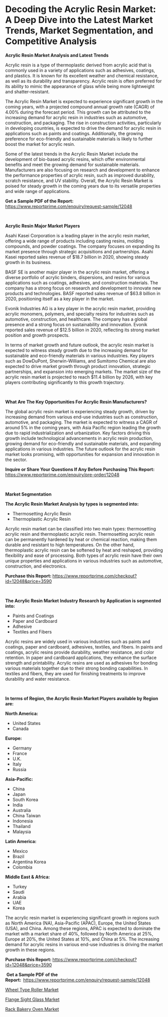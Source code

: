 <p><h1>Decoding the Acrylic Resin Market: A Deep Dive into the Latest Market Trends, Market Segmentation, and Competitive Analysis</h1></p><p><strong>Acrylic Resin Market Analysis and Latest Trends</strong></p>
<p><p>Acrylic resin is a type of thermoplastic derived from acrylic acid that is commonly used in a variety of applications such as adhesives, coatings, and plastics. It is known for its excellent weather and chemical resistance, as well as its durability and transparency. Acrylic resin is often preferred for its ability to mimic the appearance of glass while being more lightweight and shatter-resistant.</p><p>The Acrylic Resin Market is expected to experience significant growth in the coming years, with a projected compound annual growth rate (CAGR) of 4.00% during the forecast period. This growth can be attributed to the increasing demand for acrylic resin in industries such as automotive, construction, and packaging. The rise in construction activities, particularly in developing countries, is expected to drive the demand for acrylic resin in applications such as paints and coatings. Additionally, the growing preference for eco-friendly and sustainable materials is likely to further boost the market for acrylic resin.</p><p>Some of the latest trends in the Acrylic Resin Market include the development of bio-based acrylic resins, which offer environmental benefits and meet the growing demand for sustainable materials. Manufacturers are also focusing on research and development to enhance the performance properties of acrylic resin, such as improved durability, scratch resistance, and UV stability. Overall, the Acrylic Resin Market is poised for steady growth in the coming years due to its versatile properties and wide range of applications.</p></p>
<p><strong>Get a Sample PDF of the Report:&nbsp;</strong> <a href="https://www.reportprime.com/enquiry/request-sample/12048">https://www.reportprime.com/enquiry/request-sample/12048</a></p>
<p>&nbsp;</p>
<p><strong>Acrylic Resin Major Market Players</strong></p>
<p><p>Asahi Kasei Corporation is a leading player in the acrylic resin market, offering a wide range of products including casting resins, molding compounds, and powder coatings. The company focuses on expanding its market presence through strategic acquisitions and partnerships. Asahi Kasei reported sales revenue of $18.7 billion in 2020, showing steady growth in its business.</p><p>BASF SE is another major player in the acrylic resin market, offering a diverse portfolio of acrylic binders, dispersions, and resins for various applications such as coatings, adhesives, and construction materials. The company has a strong focus on research and development to innovate new products and technologies. BASF reported sales revenue of $63.8 billion in 2020, positioning itself as a key player in the market.</p><p>Evonik Industries AG is a key player in the acrylic resin market, providing acrylic monomers, polymers, and specialty resins for industries such as automotive, construction, and healthcare. The company has a global presence and a strong focus on sustainability and innovation. Evonik reported sales revenue of $12.5 billion in 2020, reflecting its strong market position and growth prospects.</p><p>In terms of market growth and future outlook, the acrylic resin market is expected to witness steady growth due to the increasing demand for sustainable and eco-friendly materials in various industries. Key players such as DowDuPont, Sherwin-Williams, and Sumitomo Chemical are also expected to drive market growth through product innovation, strategic partnerships, and expansion into emerging markets. The market size of the acrylic resin market is projected to reach $11.4 billion by 2026, with key players contributing significantly to this growth trajectory.</p></p>
<p>&nbsp;</p>
<p><strong>What Are The Key Opportunities For Acrylic Resin Manufacturers?</strong></p>
<p><p>The global acrylic resin market is experiencing steady growth, driven by increasing demand from various end-use industries such as construction, automotive, and packaging. The market is expected to witness a CAGR of around 5% in the coming years, with Asia Pacific region leading the growth due to rapid industrialization and urbanization. Key factors driving this growth include technological advancements in acrylic resin production, growing demand for eco-friendly and sustainable materials, and expanding applications in various industries. The future outlook for the acrylic resin market looks promising, with opportunities for expansion and innovation in the sector.</p></p>
<p><strong>Inquire or Share Your Questions If Any Before Purchasing This Report:</strong> <a href="https://www.reportprime.com/enquiry/pre-order/12048">https://www.reportprime.com/enquiry/pre-order/12048</a></p>
<p>&nbsp;</p>
<p><strong>Market Segmentation</strong></p>
<p><strong>The Acrylic Resin Market Analysis by types is segmented into:</strong></p>
<p><ul><li>Thermosetting Acrylic Resin</li><li>Thermoplastic Acrylic Resin</li></ul></p>
<p><p>Acrylic resin market can be classified into two main types: thermosetting acrylic resin and thermoplastic acrylic resin. Thermosetting acrylic resin can be permanently hardened by heat or chemical reaction, making them durable and resistant to high temperatures. On the other hand, thermoplastic acrylic resin can be softened by heat and reshaped, providing flexibility and ease of processing. Both types of acrylic resin have their own unique properties and applications in various industries such as automotive, construction, and electronics.</p></p>
<p><strong>Purchase this Report:&nbsp;</strong><a href="https://www.reportprime.com/checkout?id=12048&price=3590">https://www.reportprime.com/checkout?id=12048&price=3590</a></p>
<p>&nbsp;</p>
<p><strong>The Acrylic Resin Market Industry Research by Application is segmented into:</strong></p>
<p><ul><li>Paints and Coatings</li><li>Paper and Cardboard</li><li>Adhesive</li><li>Textiles and Fibers</li></ul></p>
<p><p>Acrylic resins are widely used in various industries such as paints and coatings, paper and cardboard, adhesives, textiles, and fibers. In paints and coatings, acrylic resins provide durability, weather resistance, and color retention. In paper and cardboard applications, they enhance the surface strength and printability. Acrylic resins are used as adhesives for bonding various materials together due to their strong bonding capabilities. In textiles and fibers, they are used for finishing treatments to improve durability and water resistance.</p></p>
<p>&nbsp;</p>
<p><strong>In terms of Region, the Acrylic Resin Market Players available by Region are:</strong></p>
<p>
    <p> <strong> North America: </strong>
        <ul>
            <li>United States</li>
            <li>Canada</li>
        </ul>
        </p> 
    <p> <strong> Europe: </strong>
        <ul>
            <li>Germany</li>
            <li>France</li>
            <li>U.K.</li>
            <li>Italy</li>
            <li>Russia</li>
        </ul>
        </p> 
    <p> <strong> Asia-Pacific: </strong>
        <ul>
            <li>China</li>
            <li>Japan</li>
            <li>South Korea</li>
            <li>India</li>
            <li>Australia</li>
            <li>China Taiwan</li>
            <li>Indonesia</li>
            <li>Thailand</li>
            <li>Malaysia</li>
        </ul>
        </p> 
    <p> <strong> Latin America: </strong>
        <ul>
            <li>Mexico</li>
            <li>Brazil</li>
            <li>Argentina Korea</li>
            <li>Colombia</li>
        </ul>
        </p> 
    <p> <strong> Middle East & Africa: </strong>
        <ul>
            <li>Turkey</li>
            <li>Saudi</li>
            <li>Arabia</li>
            <li>UAE</li>
            <li>Korea</li>
        </ul>
    </p>
    </p>
<p><p>The acrylic resin market is experiencing significant growth in regions such as North America (NA), Asia-Pacific (APAC), Europe, the United States (USA), and China. Among these regions, APAC is expected to dominate the market with a market share of 40%, followed by North America at 25%, Europe at 20%, the United States at 10%, and China at 5%. The increasing demand for acrylic resins in various end-use industries is driving the market growth in these regions.</p></p>
<p><strong>Purchase this Report: </strong><a href="https://www.reportprime.com/checkout?id=12048&price=3590">https://www.reportprime.com/checkout?id=12048&price=3590</a></p>
<p>&nbsp;<strong>Get a Sample PDF of the Report:&nbsp;&nbsp;</strong><a href="https://www.reportprime.com/enquiry/request-sample/12048">https://www.reportprime.com/enquiry/request-sample/12048</a></p>
<p><strong></strong></p>
<p><p><a href="https://view.publitas.com/reportprime-1/wheel-type-roller-market-size-growth-outlook-from-2023-to-2030-projecting-at-markets-trends-analysis-by-application-regional-outlook-and-revenue/">Wheel Type Roller Market</a></p><p><a href="https://view.publitas.com/reportprime-1/global-flange-sight-glass-market-by-types-applications-and-major-players-with-regional-growth-rate-analysis-and-development-situation-from-2023-to-2030/">Flange Sight Glass Market</a></p><p><a href="https://view.publitas.com/reportprime-1/rack-bakery-oven-market-provides-detailed-segmentation-of-this-market-based-on-type-application-and-region-and-forecast-for-the-period-from-2023-2030/">Rack Bakery Oven Market</a></p></p>